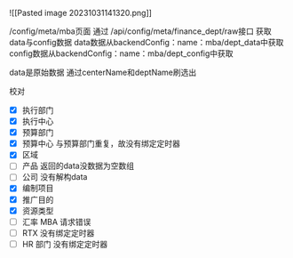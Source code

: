 ![[Pasted image 20231031141320.png]]

/config/meta/mba页面
通过
/api/config/meta/finance_dept/raw接口
获取
data与config数据
data数据从backendConfig：name：mba/dept_data中获取
config数据从backendConfig：name：mba/dept_config中获取

data是原始数据
通过centerName和deptName刷选出









校对
- [x] 执行部门
- [x] 执行中心
- [x] 预算部门
- [x] 预算中心
与预算部门重复，故没有绑定定时器
- [x] 区域
- [ ] 产品
返回的data没数据为空数组
- [ ] 公司
没有解构data
- [x] 编制项目
- [x] 推广目的
- [x] 资源类型
- [ ] 汇率
MBA 请求错误
- [ ] RTX
没有绑定定时器
- [ ] HR 部门
没有绑定定时器